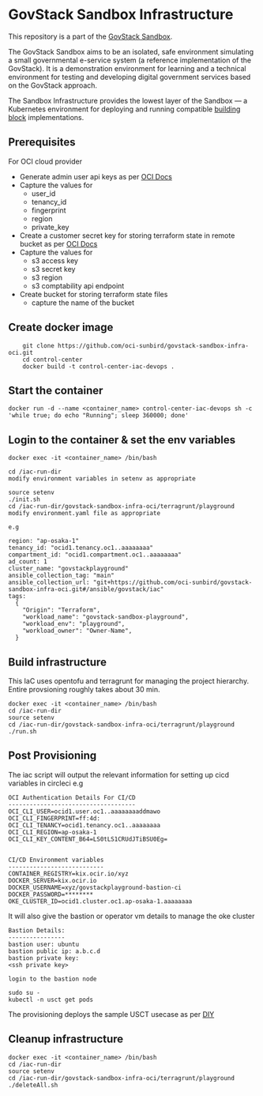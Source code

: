 # GovStack Sandbox Infrastructure

This repository is a part of the [GovStack Sandbox](https://govstack.gitbook.io/sandbox).

The GovStack Sandbox aims to be an isolated, safe environment simulating a small governmental e-service system (a reference implementation of the GovStack). It is a demonstration environment for learning and a technical environment for testing and developing digital government services based on the GovStack approach.

The Sandbox Infrastructure provides the lowest layer of the Sandbox — a Kubernetes environment for deploying and running compatible [building block](https://govstack.gitbook.io/specification/) implementations.

## Prerequisites

For OCI cloud provider

-   Generate admin user api keys as per [OCI Docs](https://docs.oracle.com/en-us/iaas/Content/API/Concepts/apisigningkey.htm#two)
-   Capture the values for
    - user_id
    - tenancy_id
    - fingerprint
    - region
    - private_key
-   Create a customer secret key for storing terraform state in remote bucket as per [OCI Docs](https://docs.oracle.com/en-us/iaas/Content/Object/Tasks/s3compatibleapi.htm#usingAPI)
-   Capture the values for
    - s3 access key
    - s3 secret key
    - s3 region
    - s3 comptability api endpoint
-   Create bucket for storing terraform state files
    - capture the name of the bucket

## Create docker image
```
    git clone https://github.com/oci-sunbird/govstack-sandbox-infra-oci.git
    cd control-center
    docker build -t control-center-iac-devops .

```

## Start the container

```
docker run -d --name <container_name> control-center-iac-devops sh -c 'while true; do echo "Running"; sleep 360000; done'

```

## Login to the container & set the env variables

```
docker exec -it <container_name> /bin/bash

cd /iac-run-dir
modify environment variables in setenv as appropriate

source setenv
./init.sh
cd /iac-run-dir/govstack-sandbox-infra-oci/terragrunt/playground
modify environment.yaml file as appropriate

e.g

region: "ap-osaka-1"
tenancy_id: "ocid1.tenancy.oc1..aaaaaaaa"
compartment_id: "ocid1.compartment.oc1..aaaaaaaa"
ad_count: 1
cluster_name: "govstackplayground"
ansible_collection_tag: "main"
ansible_collection_url: "git+https://github.com/oci-sunbird/govstack-sandbox-infra-oci.git#/ansible/govstack/iac"
tags:
  {
    "Origin": "Terraform",
    "workload_name": "govstack-sandbox-playground",
    "workload_env": "playground",
    "workload_owner": "Owner-Name",
  }

```

## Build infrastructure

This IaC uses opentofu and terragrunt for managing the project hierarchy. Entire provsioning roughly takes about 30 min.

```
docker exec -it <container_name> /bin/bash
cd /iac-run-dir
source setenv
cd /iac-run-dir/govstack-sandbox-infra-oci/terragrunt/playground
./run.sh

```

## Post Provisioning

The iac script will output the relevant information for setting up cicd variables in circleci e.g

```
OCI Authentication Details For CI/CD
------------------------------------
OCI_CLI_USER=ocid1.user.oc1..aaaaaaaaddmawo
OCI_CLI_FINGERPRINT=ff:4d:
OCI_CLI_TENANCY=ocid1.tenancy.oc1..aaaaaaaa
OCI_CLI_REGION=ap-osaka-1
OCI_CLI_KEY_CONTENT_B64=LS0tLS1CRUdJTiBSU0Eg=


CI/CD Environment variables
---------------------------
CONTAINER_REGISTRY=kix.ocir.io/xyz
DOCKER_SERVER=kix.ocir.io
DOCKER_USERNAME=xyz/govstackplayground-bastion-ci
DOCKER_PASSWORD=********
OKE_CLUSTER_ID=ocid1.cluster.oc1.ap-osaka-1.aaaaaaaa

```

It will also give the bastion or operator vm details to manage the oke cluster

```
Bastion Details:
----------------
bastion user: ubuntu
bastion public ip: a.b.c.d
bastion private key:
<ssh private key>

login to the bastion node

sudo su -
kubectl -n usct get pods

```

The provisioning deploys the sample USCT usecase as per [DIY](https://github.com/oci-sunbird/sandbox-usecase-usct-backend/blob/main/docs/diy.md)


## Cleanup infrastructure

```
docker exec -it <container_name> /bin/bash
cd /iac-run-dir
source setenv
cd /iac-run-dir/govstack-sandbox-infra-oci/terragrunt/playground
./deleteAll.sh

```